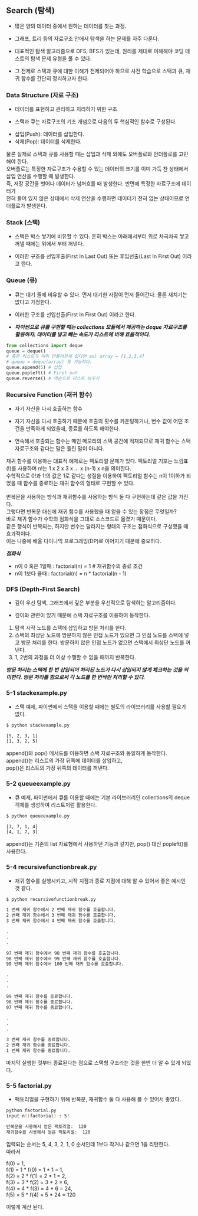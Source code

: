 ## Search (탐색)

- 많은 양의 데이터 중에서 원하는 데이터를 찾는 과정.

- 그래프, 트리 등의 자료구조 안에서 탐색을 하는 문제를 자주 다룬다.

- 대표적인 탐색 알고리즘으로 DFS, BFS가 있는데, 원리를 제대로 이해해야 코딩 테스트의 탐색 문제 유형을 풀 수 있다.

- 그 전제로 스택과 큐에 대한 이해가 전제되어야 하므로 사전 학습으로 스택과 큐, 재귀 함수를 간단히 정리하고자 한다.

### Data Structure (자료 구조)

- 데이터를 표현하고 관리하고 처리하기 위한 구조

- 스택과 큐는 자료구조의 기초 개념으로 다음의 두 핵심적인 함수로 구성된다.

* 삽입(Push): 데이터를 삽입한다.
* 삭제(Pop): 데이터를 삭제한다.

물론 실제로 스택과 큐를 사용할 때는 삽입과 삭제 외에도 오버플로와 언더플로를 고민해야 한다.<br>
오버플로는 특정한 자료구조가 수용할 수 있는 데이터의 크기를 이미 가득 찬 상태에서 삽입 연산을 수행할 때 발생한다.<br>
즉, 저장 공간을 벗어나 데이터가 넘쳐흐를 때 발생한다. 반면에 특정한 자료구조에 데이터가<br>
전혀 들어 있지 않은 상태에서 삭제 연산을 수행하면 데이터가 전혀 없는 상태이므로 언더플로가 발생한다.

### Stack (스택)

- 스택은 박스 쌓기에 비유할 수 있다. 흔히 박스는 아래에서부터 위로 차곡차곡 쌓고 꺼낼 때에는 위에서 부터 꺼낸다.

- 이러한 구조를 선입후출(First In Last Out) 또는 후입선출(Last In First Out) 이라고 한다.

### Queue (큐)

- 큐는 대기 줄에 비유할 수 있다. 먼저 대기한 사람이 먼저 들어간다. 물론 새치기는 없다고 가정한다.

- 이러한 구조를 선입선출(First In First Out) 이라고 한다.

- ***파이썬으로 큐를 구현할 때는 collections 모듈에서 제공하는 deque 자료구조를 활용하자. 데이터를 넣고 빼는 속도가 리스트에 비해 효율적이다.***

```python
from collections import deque
queue = deque()
# 혹은 리스트가 미리 만들어진게 있다면 ex) array = [1,2,3,4]
# queue = deque(array) 도 가능하다.
queue.append(5) # 삽입
queue.popleft() # First out
queue.reverse() # 역순으로 리스트 바꾸기
```

### Recursive Function (재귀 함수)

- 자기 자신을 다시 호출하는 함수

- 자기 자신을 다시 호출하기 때문에 호출의 횟수를 카운팅하거나, 변수 값이 어떤 조건을 만족하게 되었을때, 종료를 하도록 해야한다.

- 연속해서 호출되는 함수는 메인 메모리의 스택 공간에 적재되므로 재귀 함수는 스택 자료구조와 같다는 말은 틀린 말이 아니다.

재귀 함수를 이용하는 대표적 예제로는 팩토리얼 문제가 있다. 팩토리얼 기호는 느낌표(!)를 사용하며 n!는 1 x 2 x 3 x ... x (n-1) x n을 의미한다.<br>
수학적으로 0!과 1!의 값은 1로 같다는 성질을 이용하여 팩토리얼 함수는 n이 1이하가 되었을 때 함수를 종료하는 재귀 함수의 형태로 구현할 수 있다.<br><br>
반복문을 사용하는 방식과 재귀함수를 사용하는 방식 둘 다 구현하는데 같은 값을 가진다.<br>
그렇다면 반복문 대신에 재귀 함수를 사용했을 때 얻을 수 있는 장점은 무엇일까?<br>
바로 재귀 함수가 수학의 점화식을 그대로 소스코드로 옮겼기 때문이다.<br>
같은 행식이 반복되는, 하지만 변수는 달라지는 형태의 구조는 점화식으로 구성했을 때 효과적이다.<br>
이는 나중에 배울 다이나믹 프로그래밍(DP)로 이어지기 때문에 중요하다.<br>
  
***점화식***
* n이 0 혹은 1일때 : factorial(n) = 1 # 재귀함수의 종료 조건
* n이 1보다 클때   : factorial(n) = n * factorial(n - 1)

### DFS (Depth-First Search)

- 깊이 우선 탐색, 그래프에서 깊은 부분을 우선적으로 탐색하는 알고리즘이다.

- 깊이와 관련이 있기 때문에 스택 자료구조를 이용하여 동작한다.

1. 탐색 시작 노드를 스택에 삽입하고 방문 처리를 한다.
2. 스택의 최상단 노드에 방문하지 않은 인접 노드가 있으면 그 인접 노드를 스택에 넣고 방문 처리를 한다. 방문하지 않은 인접 노드가 없으면 스택에서 최상단 노드를 꺼낸다.
3. 1, 2번의 과정을 더 이상 수행할 수 없을 때까지 반복한다.

***방문 처리는 스택에 한 번 삽입되어 처리된 노드가 다시 삽입되지 않게 체크하는 것을 의미한다. 방문 처리를 함으로써 각 노드를 한 번씩만 처리할 수 있다.***

### 5-1 stackexample.py

- 스택 예제, 파이썬에서 스택을 이용할 때에는 별도의 라이브러리를 사용할 필요가 없다.
```bash
$ python stackexample.py

[5, 2, 3, 1]
[1, 3, 2, 5]
```

append()와 pop() 메서드를 이용하면 스택 자료구조와 동일하게 동작한다.<br>
append()는 리스트의 가장 뒤쪽에 데이터를 삽입하고,<br>
pop()은 리스트의 가장 뒤쪽의 데이터를 꺼낸다.<br>

### 5-2 queueexample.py

- 큐 예제, 파이썬에서 큐를 이용할 때에는 기본 라이브러리인 collections의 deque 객체를 생성하여 리스트처럼 활용한다.
```bash
$ python queueexample.py

[3, 7, 1, 4]
[4, 1, 7, 3]
```

append()는 기존의 list 자료형에서 사용하던 기능과 같지만, pop()  대신 popleft()를 사용한다.

### 5-4 recursivefunctionbreak.py

- 재귀 함수를 실행시키고, 시작 지점과 종료 지점에 대해 알 수 있어서 좋은 예시인 것 같다.

```bash
$ python recursivefunctionbreak.py

1 번째 재귀 함수에서 2 번째 재귀 함수를 호출합니다.
2 번째 재귀 함수에서 3 번째 재귀 함수를 호출합니다.
3 번째 재귀 함수에서 4 번째 재귀 함수를 호출합니다.

.
.
.

97 번째 재귀 함수에서 98 번째 재귀 함수를 호출합니다.
98 번째 재귀 함수에서 99 번째 재귀 함수를 호출합니다.
99 번째 재귀 함수에서 100 번째 재귀 함수를 호출합니다.

.
.
.

99 번째 재귀 함수를 종료합니다.
98 번째 재귀 함수를 종료합니다.
97 번째 재귀 함수를 종료합니다.

.
.
.

3 번째 재귀 함수를 종료합니다.
2 번째 재귀 함수를 종료합니다.
1 번째 재귀 함수를 종료합니다.
```

마지막 실행한 것부터 종료된다는 점으로 스택형 구조라는 것을 한번 더 알 수 있게 되었다.

### 5-5 factorial.py

- 팩토리얼을 구현하기 위해 반복문, 재귀함수 둘 다 사용해 볼 수 있어서 좋았다.

```bash
python factorial.py
input n!(factorial) : 5!

반복문을 사용해서 얻은 팩토리얼:  120
재귀함수를 사용해서 얻은 팩토리얼:  120
```

입력되는 순서는 5, 4, 3, 2, 1, 0 순서인데 1보다 작거나 같으면 1을 리턴한다.<br>
따라서 

f(0) = 1,   
f(1) = 1 \* f(0) = 1 \* 1 = 1,  
f(2) = 2 \* f(1) = 2 \* 1 = 2,  
f(3) = 3 \* f(2) = 3 \* 2 = 6,  
f(4) = 4 \* f(3) = 4 \* 6 = 24,  
f(5) = 5 \* f(4) = 5 \* 24 = 120

이렇게 계산 된다.
